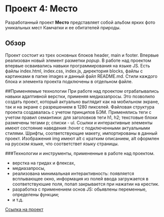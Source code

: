 # Проект 4: Место
Разработанный проект __Место__ представляет собой альбом ярких фото уникальных мест Камчатки и ее обитателей природы.
## Обзор
Проект состоит из трех основных блоков header, main и footer. Впервые реализован новый элемент разметки _popup_.
В работе над проектом впервые осваивались навыки программирования на языке JS.
Есть файлы index.html, index.css, index.js, директория blocks, файлы с картинками в папке images и данный
файл README.md. Стили каждого блока и элемента проекта подключены в отдельном файле.

##Применяемые технологии
При работе над проектом отрабатывались навыки адаптивной верстки, применяя медиазапросы. Это позволило создать проект,
который актуально выглядит как на мобильном экране, так и на экране с разрешением в 1280 пикселей. Файловая структура проекта создавалась
с учетом принципов БЭМ. Применялись теги с учетом правил семантики: для заголовков теги h1, h2; текстовые блоки размечены
тегами р; списки - ul. Ссылки и интерактивные элементы имеют состояние наведения :hover с подключенными актуальными стилями.
Шрифты, соответствующие макету, импортированы в данный проект. Изображения img имеют alt с кратким описанием,
alt оформлен на русском языке, что соответствет языку страницы.

###Технологии и инструменты, примененные в работе над проектом.
  * верстка на гридах и флексах,
  * медиазапросы,
  * реализована минимальная интерактивность: появляется всплывающее окно, информация из полей ввода загружается
  в соответствуюшие поля, попап закрывается при нажатии на крестик.
  * разработка с применением основ JS: обьявлены переменные, определены функции;
  * и т.д.

[Ссылка на проект](https://iovchinnikova.github.io/mesto/)
